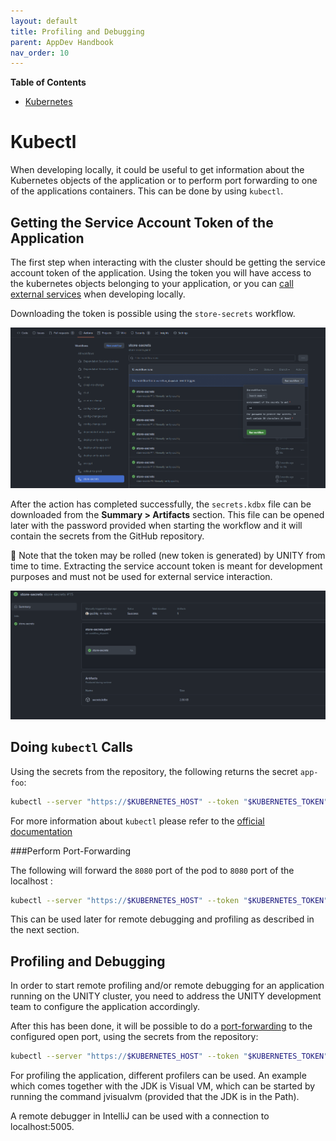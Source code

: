 ```yaml
---
layout: default
title: Profiling and Debugging
parent: AppDev Handbook
nav_order: 10
---
```


**Table of Contents**

<!-- START doctoc generated TOC please keep comment here to allow auto update -->
<!-- DON'T EDIT THIS SECTION, INSTEAD RE-RUN doctoc TO UPDATE -->

- [Kubernetes](#kubernetes)

<!-- END doctoc generated TOC please keep comment here to allow auto update -->

# Kubectl

When developing locally, it could be useful to get information about the Kubernetes objects of the application or
to perform port forwarding to one of the applications containers. This can be done by using `kubectl`.

## Getting the Service Account Token of the Application

The first step when interacting with the cluster should be getting the service account token of the application.
Using the token you will have access to the kubernetes objects belonging to your application, or you can [call external
services](https://pages.atc-github.azure.cloud.bmw/UNITY/unity/app-dev-handbook/external-services.html#testing-locally) 
when developing locally.

Downloading the token is possible using the `store-secrets` workflow.

![store-secrets.png](..%2Fassets%2Fstore-secrets.png)

After the action has completed successfully, the `secrets.kdbx` file can be downloaded from the **Summary > Artifacts**
section. This file can be opened later with the password provided when starting the workflow and it will contain the
secrets from the GitHub repository.

🚨 Note that the token may be rolled (new token is generated) by UNITY from time to time. Extracting the service account
token is meant for development purposes and must not be used for external service interaction.

![store-secrets-result.png](..%2Fassets%2Fstore-secrets-result.png)

## Doing `kubectl` Calls

Using the secrets from the repository, the following returns the secret `app-foo`:

```bash
kubectl --server "https://$KUBERNETES_HOST" --token "$KUBERNETES_TOKEN" --namespace "$KUBERNETES_NAMESPACE" get secret app-foo
```

For more information about `kubectl` please refer to the [official documentation](https://kubernetes.io/docs/reference/kubectl/)

###Perform Port-Forwarding

The following will forward the `8080` port of the pod to `8080` port of the localhost :

```bash
kubectl --server "https://$KUBERNETES_HOST" --token "$KUBERNETES_TOKEN" --namespace "$KUBERNETES_NAMESPACE" port-forward app-foo-api-5c484fd67c-9x9ll 8080:8080
```

This can be used later for remote debugging and profiling as described in the next section.

## Profiling and Debugging

In order to start remote profiling and/or remote debugging for an application running on the UNITY cluster, you need to
address the UNITY development team to configure the application accordingly.

After this has been done, it will be possible to do a [port-forwarding](./external-services.md#perform-port-forwarding) 
to the configured open port, using the secrets from the repository:

```bash
kubectl --server "https://$KUBERNETES_HOST" --token "$KUBERNETES_TOKEN" --namespace "$KUBERNETES_NAMESPACE" port-forward app-foo-api-5c484fd67c-9x9ll 10500:10500
```

For profiling the application, different profilers can be used. An example which comes together with the JDK is Visual VM,
which can be started by running the command jvisualvm (provided that the JDK is in the Path).

A remote debugger in IntelliJ can be used with a connection to localhost:5005.

